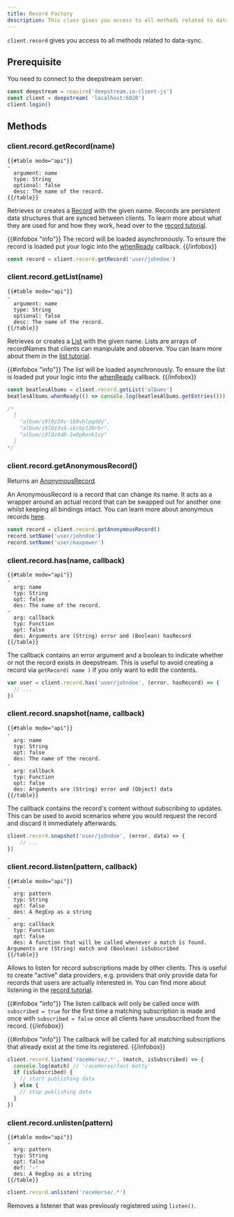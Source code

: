 ```yaml
---
title: Record Factory
description: This class gives you access to all methods related to data-sync
---
```


`client.record` gives you access to all methods related to data-sync.

## Prerequisite

You need to connect to the deepstream server:

```javascript
const deepstream = require('deepstream.io-client-js')
const client = deepstream( 'localhost:6020')
client.login()
```

## Methods

### client.record.getRecord(name)
```
{{#table mode="api"}}
-
  argument: name
  type: String
  optional: false
  desc: The name of the record.
{{/table}}
```

Retrieves or creates a [Record](/docs/client-js/datasync-record/) with the given name. Records are persistent data structures that are synced between clients. To learn more about what they are used for and how they work, head over to the [record tutorial](/tutorials/core/datasync-records/).

{{#infobox "info"}}
The record will be loaded asynchronously. To ensure the record is loaded put your logic into the [whenReady](/tutorials/core/datasync-records/) callback.
{{/infobox}}

```javascript
const record = client.record.getRecord('user/johndoe')
```

### client.record.getList(name)
```
{{#table mode="api"}}
-
  argument: name
  type: String
  optional: false
  desc: The name of the record.
{{/table}}
```

Retrieves or creates a [List](datasync-client-record.html) with the given name. Lists are arrays of recordNames that clients can manipulate and observe. You can learn more about them in the [list tutorial](/tutorials/core/datasync-lists/).

{{#infobox "info"}}
The list will be loaded asynchronously. To ensure the list is loaded put your
logic into the [whenReady](/tutorials/core/datasync-records/) callback.
{{/infobox}}

```javascript
const beatlesAlbums = client.record.getList('albums')
beatlesAlbums.whenReady(() => console.log(beatlesAlbums.getEntries()))

/*
  [
    "album/i9l0z34v-109vblpqddy",
    "album/i9l0z3v4-ibrbp139rbr",
    "album/i9l0z4d8-1w0p8xnk1sy"
  ]
*/
```

### client.record.getAnonymousRecord()

Returns an [AnonymousRecord](anonymous_record.html).

An AnonymousRecord is a record that can change its name. It
acts as a wrapper around an actual record that can
be swapped out for another one whilst keeping all bindings intact.
You can learn more about anonymous records [here](/tutorials/core/datasync-anonymous-records/).

```javascript
const record = client.record.getAnonymousRecord()
record.setName('user/johndoe')
record.setName('user/maxpower')
```

### client.record.has(name, callback)
```
{{#table mode="api"}}
-
  arg: name
  typ: String
  opt: false
  des: The name of the record.
-
  arg: callback
  typ: Function
  opt: false
  des: Arguments are (String) error and (Boolean) hasRecord
{{/table}}
```

The callback contains an error argument and a boolean to indicate whether or not the record exists in deepstream. This is useful to avoid creating a record via `getRecord( name )` if you only want to edit the contents.

```javascript
var user = client.record.has('user/johndoe', (error, hasRecord) => {
  // ...
})
```

### client.record.snapshot(name, callback)
```
{{#table mode="api"}}
-
  arg: name
  typ: String
  opt: false
  des: The name of the record.
-
  arg: callback
  typ: Function
  opt: false
  des: Arguments are (String) error and (Object) data
{{/table}}
```

The callback contains the record's content without subscribing to updates. This can be used to avoid scenarios where you would request the record and discard it immediately afterwards.

```javascript
client.record.snapshot('user/johndoe', (error, data) => {
	// ...
})
```

### client.record.listen(pattern, callback)
```
{{#table mode="api"}}
-
  arg: pattern
  typ: String
  opt: false
  des: A RegExp as a string
-
  arg: callback
  typ: Function
  opt: false
  des: A function that will be called whenever a match is found. Arguments are (String) match and (Boolean) isSubscribed
{{/table}}
```

Allows to listen for record subscriptions made by other clients. This is useful to create "active" data providers, e.g. providers that only provide data for records that users are actually interested in. You can find more about listening in the [record tutorial](/tutorials/core/datasync-records/).

{{#infobox "info"}}
The listen callback will only be called once with `subscribed = true` for the first time a matching subscription is made and once with `subscribed = false` once all clients have unsubscribed from the record.
{{/infobox}}

{{#infobox "info"}}
The callback will be called for all matching subscriptions that already exist at the time its registered.
{{/infobox}}

```javascript
client.record.listen('raceHorse/.*', (match, isSubscribed) => {
  console.log(match) // 'raceHorse/fast-betty'
  if (isSubscribed) {
    // start publishing data
  } else {
    // stop publishing data
  }
})
```

### client.record.unlisten(pattern)
```
{{#table mode="api"}}
-
  arg: pattern
  typ: String
  opt: false
  def: '-'
  des: A RegExp as a string
{{/table}}
```

```javascript
client.record.unlisten('raceHorse/.*')
```

Removes a listener that was previously registered using `listen()`.
